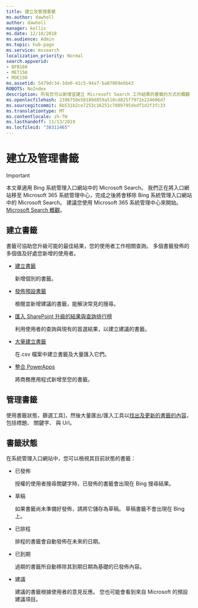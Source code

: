 ```yaml
---
title: 建立及管理書籤
ms.author: dawholl
author: dawholl
manager: kellis
ms.date: 12/18/2018
ms.audience: Admin
ms.topic: hub-page
ms.service: mssearch
localization_priority: Normal
search.appverid:
- BFB160
- MET150
- MOE150
ms.assetid: 5479dc34-3de0-41c5-94a7-ba87069e6b43
ROBOTS: NoIndex
description: 所有您可以新增並建立 Microsoft Search 工作結果的書籤的方式的概觀
ms.openlocfilehash: 2396750e50189d859a518cd825f7972e224606d7
ms.sourcegitcommit: 6b531b2ce7253c16251c7089795dedf1d2f3fc33
ms.translationtype: MT
ms.contentlocale: zh-TW
ms.lasthandoff: 11/13/2019
ms.locfileid: "38311465"
---
```

# <a name="create-and-manage-bookmarks"></a>建立及管理書籤

> [!IMPORTANT]
> 本文章適用 Bing 系統管理入口網站中的 Microsoft Search。 我們正在將入口網站移至 Microsoft 365 系統管理中心，完成之後將會移除 Bing 系統管理入口網站中的 Microsoft Search。 建議您使用 Microsoft 365 系統管理中心來開始。 [Microsoft Search 概觀](overview-microsoft-search.md)。
    
## <a name="create-bookmarks"></a>建立書籤

書籤可協助您升級可能的最佳結果，您的使用者工作相關查詢。 多個書籤發佈的多個值及好處您新增的使用者。
  
- [建立書籤](create-bookmarks.md)
    
    新增個別的書籤。
    
- [發佈預設書籤](publish-default-bookmarks.md)
    
    檢閱並新增建議的書籤，能解決常見的搜尋。
    
- [匯入 SharePoint 升級的結果與查詢排行榜](import-sharepoint-promoted-results-and-top-queries.md)
    
    利用使用者的查詢與現有的首選結果，以建立建議的書籤。
    
- [大量建立書籤](bulk-create-bookmarks.md)
    
    在.csv 檔案中建立書籤及大量匯入它們。
    
- [整合 PowerApps](integrate-powerapps.md)
    
    將商務應用程式新增至您的書籤。
    
## <a name="manage-bookmarks"></a>管理書籤

使用書籤狀態，篩選工具]，然後大量匯出/匯入工具以[找出及更新的書籤的內容](manage-bookmarks.md)，包括標題、 關鍵字、 與 Url。
  
## <a name="bookmark-status"></a>書籤狀態

在系統管理入口網站中，您可以檢視其目前狀態的書籤：
  
- 已發佈
    
    授權的使用者搜尋關鍵字時，已發佈的書籤會出現在 Bing 搜尋結果。
    
- 草稿
    
    如果書籤尚未準備好發佈，請將它儲存為草稿。 草稿書籤不會出現在 Bing 上。
    
- 已排程
    
    排程的書籤會自動發佈在未來的日期。
    
- 已到期
    
    過期的書籤所自動移除其到期日期為基礎的已發佈內容。
    
- 建議
    
    建議的書籤根據使用者的意見反應。 您也可能會看到來自 Microsoft 的預設建議項目。

  

